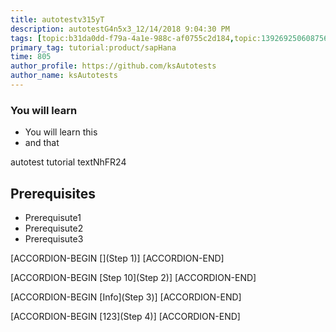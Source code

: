 ```yaml
---
title: autotestv315yT
description: autotestG4n5x3_12/14/2018 9:04:30 PM
tags: [topic:b31da0dd-f79a-4a1e-988c-af0755c2d184,topic:139269250608756787992873,tutorial:experience/advanced]
primary_tag: tutorial:product/sapHana
time: 805
author_profile: https://github.com/ksAutotests
author_name: ksAutotests
---
```

### You will learn
- You will learn this
- and that

autotest tutorial textNhFR24

## Prerequisites
- Prerequisute1
- Prerequisute2
- Prerequisute3

[ACCORDION-BEGIN [](Step 1)]
[ACCORDION-END]

[ACCORDION-BEGIN [Step 10](Step 2)]
[ACCORDION-END]

[ACCORDION-BEGIN [Info](Step 3)]
[ACCORDION-END]

[ACCORDION-BEGIN [123](Step 4)]
[ACCORDION-END]

